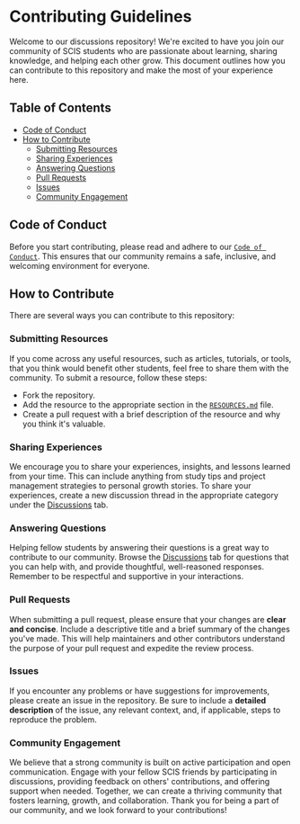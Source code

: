 # Contributing Guidelines
Welcome to our discussions repository! We're excited to have you join our community of SCIS students who are passionate about learning, sharing knowledge, and helping each other grow. This document outlines how you can contribute to this repository and make the most of your experience here.

## Table of Contents
* [Code of Conduct](#code-of-conduct)
* [How to Contribute](#how-to-contribute)
    - [Submitting Resources](#submitting-resources)
    - [Sharing Experiences](#sharing-experiences)
    - [Answering Questions](#answering-questions)
    - [Pull Requests](#pull-requests)
    - [Issues](#issues)
    - [Community Engagement](#community-engagement)


## Code of Conduct
Before you start contributing, please read and adhere to our [`Code of Conduct`](./CODE_OF_CONDUCT.md). This ensures that our community remains a safe, inclusive, and welcoming environment for everyone.

## How to Contribute
There are several ways you can contribute to this repository:

### Submitting Resources
If you come across any useful resources, such as articles, tutorials, or tools, that you think would benefit other students, feel free to share them with the community. To submit a resource, follow these steps:
* Fork the repository.
* Add the resource to the appropriate section in the [`RESOURCES.md`](./RESOURCES.md) file.
* Create a pull request with a brief description of the resource and why you think it's valuable.

### Sharing Experiences
We encourage you to share your experiences, insights, and lessons learned from your time. This can include anything from study tips and project management strategies to personal growth stories. To share your experiences, create a new discussion thread in the appropriate category under the [Discussions] tab.

### Answering Questions
Helping fellow students by answering their questions is a great way to contribute to our community. Browse the [Discussions] tab for questions that you can help with, and provide thoughtful, well-reasoned responses. Remember to be respectful and supportive in your interactions.

### Pull Requests
When submitting a pull request, please ensure that your changes are **clear and concise**. Include a descriptive title and a brief summary of the changes you've made. This will help maintainers and other contributors understand the purpose of your pull request and expedite the review process.

### Issues
If you encounter any problems or have suggestions for improvements, please create an issue in the repository. Be sure to include a **detailed description** of the issue, any relevant context, and, if applicable, steps to reproduce the problem.

### Community Engagement
We believe that a strong community is built on active participation and open communication. Engage with your fellow SCIS friends by participating in discussions, providing feedback on others' contributions, and offering support when needed. Together, we can create a thriving community that fosters learning, growth, and collaboration.
Thank you for being a part of our community, and we look forward to your contributions!

[Discussions]: https://github.com/orgs/CA-2324/discussions 